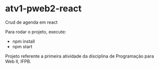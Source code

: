 # atv1-pweb2-react
Crud de agenda em react

Para rodar o projeto, execute:
- npm install
- npm start

Projeto referente a primeira atividade da disciplina de Programação para Web II, IFPB.
